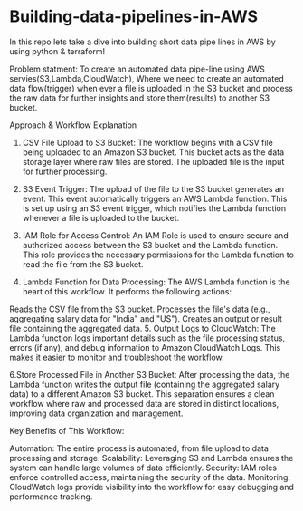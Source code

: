 # Building-data-pipelines-in-AWS
In this repo lets take a dive into building short data pipe lines in AWS by using python &amp; terraform!

Problem statment:
To create an automated data pipe-line using AWS servies(S3,Lambda,CloudWatch), Where we need to create an automated data flow(trigger) when ever a file is uploaded in the S3 bucket and process the raw data for further insights and store them(results) to another S3 bucket.

Approach & Workflow Explanation

1. CSV File Upload to S3 Bucket:
The workflow begins with a CSV file being uploaded to an Amazon S3 bucket. This bucket acts as the data storage layer where raw files are stored. The uploaded file is the input for further processing.

2. S3 Event Trigger:
The upload of the file to the S3 bucket generates an event. This event automatically triggers an AWS Lambda function. This is set up using an S3 event trigger, which notifies the Lambda function whenever a file is uploaded to the bucket.

3. IAM Role for Access Control:
An IAM Role is used to ensure secure and authorized access between the S3 bucket and the Lambda function. This role provides the necessary permissions for the Lambda function to read the file from the S3 bucket.

4. Lambda Function for Data Processing:
The AWS Lambda function is the heart of this workflow. It performs the following actions:

Reads the CSV file from the S3 bucket.
Processes the file's data (e.g., aggregating salary data for "India" and "US").
Creates an output or result file containing the aggregated data.
5. Output Logs to CloudWatch:
The Lambda function logs important details such as the file processing status, errors (if any), and debug information to Amazon CloudWatch Logs. This makes it easier to monitor and troubleshoot the workflow.

6.Store Processed File in Another S3 Bucket:
After processing the data, the Lambda function writes the output file (containing the aggregated salary data) to a different Amazon S3 bucket. This separation ensures a clean workflow where raw and processed data are stored in distinct locations, improving data organization and management.

Key Benefits of This Workflow:

Automation: The entire process is automated, from file upload to data processing and storage.
Scalability: Leveraging S3 and Lambda ensures the system can handle large volumes of data efficiently.
Security: IAM roles enforce controlled access, maintaining the security of the data.
Monitoring: CloudWatch logs provide visibility into the workflow for easy debugging and performance tracking.
